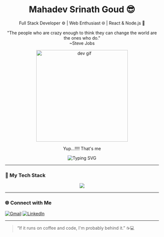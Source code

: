 
<h1 align="center">Mahadev Srinath Goud 😎</h1>
<p align="center">
  Full Stack Developer ⚙️ | Web Enthusiast 🌐 | React & Node.js 🚀
</p>
<p align="center">
  "The people who are crazy enough to think they can change the world are the ones who do."<br>
   ~Steve Jobs
</p>


<p align="center">
  <img src="https://media.giphy.com/media/f3iwJFOVOwuy7K6FFw/giphy.gif" width="300" alt="dev gif" />
</p>

</p>
<p align="center">
 Yup...!!!! That's me
</p>
 <p align="center">
  <img src="https://readme-typing-svg.herokuapp.com?font=Fira+Code&pause=500&color=9F79EE&center=true&vCenter=true&width=500&lines=Tech+Enthusiast+💡;Full+Stack+Developer+⚙️;Always+Building+Cool+Things+💻;Designing+Smarter+Systems+🧠;From+Idea+to+Execution+✨" alt="Typing SVG" />



---


### 🔧 My Tech Stack

<p align="center">
  <img src="https://skillicons.dev/icons?i=nextjs,nestjs,react,ts,java,python,nodejs,js,mysql,mongodb,html,css,git,vscode" />
</p>



---

### 🌐 Connect with Me

<p >
   <a href="mailto:mahadevsrinathgoud68@gmail.com"><img src="https://img.shields.io/badge/Gmail-D14836?style=for-the-badge&logo=gmail&logoColor=white" alt="Gmail"/></a>
  <a href="https://www.linkedin.com/in/srinath68/"><img src="https://img.shields.io/badge/LinkedIn-0077B5?style=for-the-badge&logo=linkedin&logoColor=white" alt="LinkedIn"/></a>
</p>




---


> “If it runs on coffee and code, I'm probably behind it.” ☕💻<br>




<!--
**mahadevsrinathgoud/mahadevsrinathgoud** is a ✨ _special_ ✨ repository because its `README.md` (this file) appears on your GitHub profile.

Here are some ideas to get you started:

Hey there! I'm that dev who's building dashboards at 2AM, I'm a developer who believes in **building with purpose and creativity**.

Hey there! I'm that dev who's building dashboards at 2AM, I'm a developer who believes in **building with purpose and creativity**.

- 🔭 I’m currently working on ...
- 🌱 I’m currently learning ...
- 👯 I’m looking to collaborate on ...
- 🤔 I’m looking for help with ...
- 💬 Ask me about ...
- 📫 How to reach me: ...
- 😄 Pronouns: ...
- ⚡ Fun fact: ...
-->
